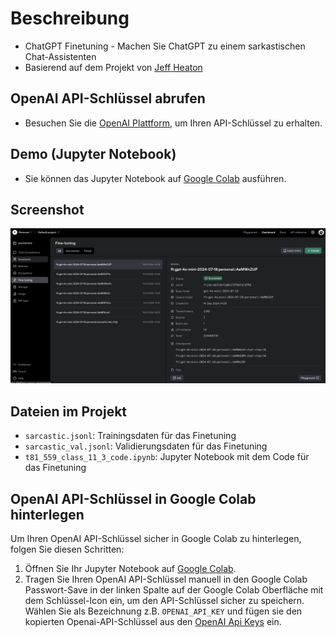 # Beschreibung
- ChatGPT Finetuning - Machen Sie ChatGPT zu einem sarkastischen Chat-Assistenten
- Basierend auf dem Projekt von [Jeff Heaton](https://github.com/jeffheaton/app_generative_ai)

## OpenAI API-Schlüssel abrufen
- Besuchen Sie die [OpenAI Plattform](https://platform.openai.com/settings/organization/billing/overview), um Ihren API-Schlüssel zu erhalten.

## Demo (Jupyter Notebook)
- Sie können das Jupyter Notebook auf [Google Colab](https://colab.research.google.com/) ausführen.

## Screenshot
![ChatGPT Finetuning](finetune.png?raw=true "ChatGPT Finetuning")

## Dateien im Projekt
- `sarcastic.jsonl`: Trainingsdaten für das Finetuning
- `sarcastic_val.jsonl`: Validierungsdaten für das Finetuning
- `t81_559_class_11_3_code.ipynb`: Jupyter Notebook mit dem Code für das Finetuning

## OpenAI API-Schlüssel in Google Colab hinterlegen
Um Ihren OpenAI API-Schlüssel sicher in Google Colab zu hinterlegen, folgen Sie diesen Schritten:

1. Öffnen Sie Ihr Jupyter Notebook auf [Google Colab](https://colab.research.google.com/).
2. Tragen Sie Ihren OpenAI API-Schlüssel manuell in den Google Colab Passwort-Save in der linken Spalte auf der Google Colab Oberfläche mit dem Schlüssel-Icon ein, um den API-Schlüssel sicher zu speichern.
Wählen Sie als Bezeichnung z.B. `OPENAI_API_KEY` und fügen sie den kopierten Openai-API-Schlüssel aus den [OpenAI Api Keys](https://platform.openai.com/settings/organization/api-keys) ein.
